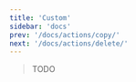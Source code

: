 ```yaml
---
title: 'Custom'
sidebar: 'docs'
prev: '/docs/actions/copy/'
next: '/docs/actions/delete/'
---
```


> TODO
